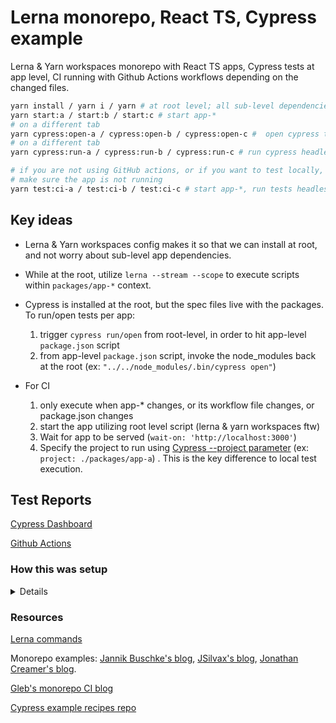 # Lerna monorepo, React TS, Cypress example

Lerna & Yarn workspaces monorepo with React TS apps, Cypress tests at app level, CI running with Github Actions workflows depending on the changed files.

```bash
yarn install / yarn i / yarn # at root level; all sub-level dependencies are taken care of
yarn start:a / start:b / start:c # start app-*
# on a different tab
yarn cypress:open-a / cypress:open-b / cypress:open-c #  open cypress test runner at app level
# on a different tab
yarn cypress:run-a / cypress:run-b / cypress:run-c # run cypress headlessly at app level

# if you are not using GitHub actions, or if you want to test locally, server-test can be utilized
# make sure the app is not running
yarn test:ci-a / test:ci-b / test:ci-c # start app-*, run tests headlessly against it
```

## Key ideas

* Lerna & Yarn workspaces config makes it so that we can install at root, and not worry about sub-level app dependencies.

* While at the root, utilize `lerna --stream --scope` to execute scripts within `packages/app-*` context. 
   
* Cypress is installed at the root, but the spec files live with the packages. To run/open tests per app:
   1. trigger `cypress run/open` from root-level, in order to hit app-level `package.json` script
   2. from app-level `package.json` script, invoke the node_modules back at the root (ex: `"../../node_modules/.bin/cypress open"`)

* For CI
  1. only execute when app-* changes, or its workflow file changes, or package.json changes
  2. start the app utilizing root level script (lerna & yarn workspaces ftw)
  3. Wait for app to be served (`wait-on: 'http://localhost:3000'`) 
  4. Specify the project to run using [Cypress --project parameter](https://github.com/cypress-io/github-action/blob/master/README.md#project) (ex: `project: ./packages/app-a`) . This is the key difference to local test execution.
   
## Test Reports

[Cypress Dashboard](https://dashboard.cypress.io/projects/6v2c2y/runs?branches=%5B%5D&committers=%5B%5D&flaky=%5B%5D&page=1&status=%5B%5D&tags=%5B%5D&timeRange=%7B%22startDate%22%3A%221970-01-01%22%2C%22endDate%22%3A%222038-01-19%22%7D)

[Github Actions](https://github.com/muratkeremozcan/lerna-react-ts-cypress/actions)

### How this was setup

<details>

### Lerna & Yarn workspaces

*Lerna*: provides tooling to manage multi-repository structure inside a single repository by separating out subsets of the repository into their own “sub” repositories; monorepo.

*Yarn workspaces*:  manages our dependencies. Rather than having multiple node_modules directories, it intelligently optimizes the installing of dependencies together and allows for the cross-linking of dependencies in a monorepo.



```bash
yarn config set workspaces-experimental true # enable yarn workspaces, has to be a private repo
yarn init # generate package.json
yarn add lerna --dev # add lerna
lerna init # creates packages/ folder and lerna.json file
```

Edit `lerna.json` to enable yarn workspaces:
```json
{
  "packages": [
    "packages/*"
  ],
  "version": "0.0.1",
  "npmClient": "yarn",
  "useWorkspaces": true
}
```

Add workspaces property to `package.json` root level:
```json
  "workspaces": [
     "packages/*"
  ]  
``` 

### Create react apps
```bash
npx create-react-app packages/app-a --template typescript
npx create-react-app packages/app-b --template typescript
npx create-react-app packages/app-c --template typescript
```

> The assumption is that we do not have cross dependencies between our packages.

> Since we are using Yarn workspaces, we do not need `lerna bootstrap --hoist` at this point, which is used to move common dependencies to root node_modules (if using npm).

### Add Cypress as a common dependency

Install it at the root, that is it.

</details>


### Resources

[Lerna commands](https://github.com/lerna/lerna/blob/main/commands/run/README.md)

Monorepo examples: [Jannik Buschke's blog](https://www.jannikbuschke.de/blog/monorepo-with-lerna-react-and-typescript/), [JSilvax's blog](https://medium.com/@jsilvax/a-workflow-guide-for-lerna-with-yarn-workspaces-60f97481149d), [Jonathan Creamer's blog](https://www.jonathancreamer.com/running-cypress-tests-in-a-monorepo/).

[Gleb's monorepo CI blog](https://glebbahmutov.com/blog/test-monorepo-apps/)

[Cypress example recipes repo](https://github.com/cypress-io/cypress/tree/develop/packages)
